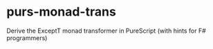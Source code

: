 # purs-monad-trans
Derive the ExceptT monad transformer in PureScript (with hints for F# programmers)
